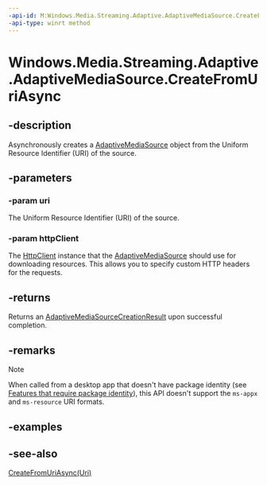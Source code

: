 ```yaml
---
-api-id: M:Windows.Media.Streaming.Adaptive.AdaptiveMediaSource.CreateFromUriAsync(Windows.Foundation.Uri,Windows.Web.Http.HttpClient)
-api-type: winrt method
---
```


<!-- Method syntax
public Windows.Foundation.IAsyncOperation<Windows.Media.Streaming.Adaptive.AdaptiveMediaSourceCreationResult> CreateFromUriAsync(Windows.Foundation.Uri uri, Windows.Web.Http.HttpClient httpClient)
-->

# Windows.Media.Streaming.Adaptive.AdaptiveMediaSource.CreateFromUriAsync

## -description
Asynchronously creates a [AdaptiveMediaSource](adaptivemediasource.md) object from the Uniform Resource Identifier (URI) of the source.

## -parameters
### -param uri
The Uniform Resource Identifier (URI) of the source.

### -param httpClient
The [HttpClient](../windows.web.http/httpclient.md) instance that the [AdaptiveMediaSource](adaptivemediasource.md) should use for downloading resources. This allows you to specify custom HTTP headers for the requests.

## -returns
Returns an [AdaptiveMediaSourceCreationResult](adaptivemediasourcecreationresult.md) upon successful completion.

## -remarks

> [!NOTE]
> When called from a desktop app that doesn't have package identity (see [Features that require package identity](/windows/apps/desktop/modernize/modernize-packaged-apps)), this API doesn't support the `ms-appx` and `ms-resource` URI formats.

## -examples

## -see-also
[CreateFromUriAsync(Uri)](adaptivemediasource_createfromuriasync_1183200160.md)
